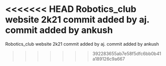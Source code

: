 <<<<<<< HEAD
Robotics_club website 2k21
commit added by aj.
commit added by ankush
=======
Robotics_club website 2k21
commit added by aj.
commit added by ankush
>>>>>>> 392283655ab7e58f5dfc6bb0b41a189126c9a667
